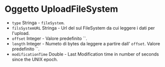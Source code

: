 # Oggetto UploadFileSystem

* `type` Stringa - `fileSystem`.
* `filsSystemURL` Stringa - Url del sul FileSystem da cui leggere i dati per l'upload.
* `offset` Integer - Valore predefinito ``.
* `length` Integer - Numeto di bytes da leggere a partire dall' `offset`. Valore predefinito ``.
* `modificationTime` Double - Last Modification time in number of seconds since the UNIX epoch.
